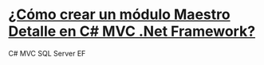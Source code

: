 # [¿Cómo crear un módulo Maestro Detalle en C# MVC .Net Framework?](https://www.youtube.com/watch?v=YKOcp_Y9w4k)

C#
MVC
SQL Server
EF

